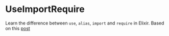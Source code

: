 # UseImportRequire

Learn the difference between `use`, `alias`, `import` and `require` in Elixir. Based on this [post](http://learningelixir.joekain.com/use-import-require-in-elixir/)

